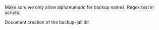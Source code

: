 Make sure we only allow alphanumeric for backup names. Regex test in scripts.

Document creation of the backup-jail dir.
